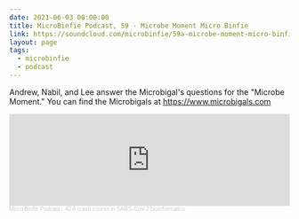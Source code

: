 ```yaml
---
date: 2021-06-03 00:00:00
title: MicroBinfie Podcast, 59 - Microbe Moment Micro Binfie
link: https://soundcloud.com/microbinfie/59a-microbe-moment-micro-binfie
layout: page
tags:
  - microbinfie
  - podcast
---
```

Andrew, Nabil, and Lee answer the Microbigal's questions for the
"Microbe Moment."  You can find the Microbigals at
https://www.microbigals.com

<iframe width="100%" height="166" scrolling="no" frameborder="no" allow="autoplay" src="https://w.soundcloud.com/player/?url=https%3A//api.soundcloud.com/tracks/1058700748&color=%23ff5500&auto_play=false&hide_related=false&show_comments=true&show_user=true&show_reposts=false&show_teaser=false"></iframe><div style="font-size: 10px; color: #cccccc;line-break: anywhere;word-break: normal;overflow: hidden;white-space: nowrap;text-overflow: ellipsis; font-family: Interstate,Lucida Grande,Lucida Sans Unicode,Lucida Sans,Garuda,Verdana,Tahoma,sans-serif;font-weight: 100;"><a href="https://soundcloud.com/microbinfie" title="Micro Binfie Podcast" target="_blank" style="color: #cccccc; text-decoration: none;">Micro Binfie Podcast</a> · <a href="https://soundcloud.com/microbinfie/40-a-crash-course-in-sars-cov-2-bioinformatics" title="59 - Microbe Moment Micro Binfie" target="_blank" style="color: #cccccc; text-decoration: none;">40 A crash course in SARS-CoV-2 bioinformatics</a></div>
